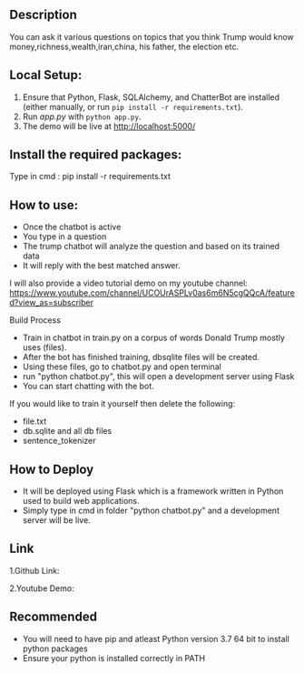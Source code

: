 

## Description
You can ask it various questions on topics that you think Trump would know
money,richness,wealth,iran,china, his father, the election etc.

## Local Setup:
 1. Ensure that Python, Flask, SQLAlchemy, and ChatterBot are installed (either manually, or run `pip install -r requirements.txt`).
 2. Run *app.py* with `python app.py`.
 3. The demo will be live at [http://localhost:5000/](http://localhost:5000/)


## Install the required packages:
Type in cmd : pip install -r requirements.txt

## How to use:
- Once the chatbot is active
- You type in a question
- The trump chatbot will analyze the question and based on its trained data
- It will reply with the best matched answer.






I will also provide a video tutorial demo on my youtube channel:
https://www.youtube.com/channel/UCOUrASPLv0as6m6N5cgQQcA/featured?view_as=subscriber



Build Process
- Train in chatbot in train.py on a corpus of words Donald Trump mostly uses (files).
- After the bot has finished training, dbsqlite files will be created.
- Using these files, go to chatbot.py and open terminal
- run "python chatbot.py", this will open a development server using Flask
- You can start chatting with the bot.

If you would like to train it yourself then delete the following:
- file.txt
- db.sqlite and all db files
- sentence_tokenizer



## How to Deploy

- It will be deployed using Flask which is a framework written in Python used to build web applications.
- Simply type in cmd in folder "python chatbot.py" and a development server will be live.


## Link
1.Github Link:

2.Youtube Demo:

## Recommended
- You will need to have pip and atleast Python version 3.7 64 bit to install python packages
- Ensure your python is installed correctly in PATH



